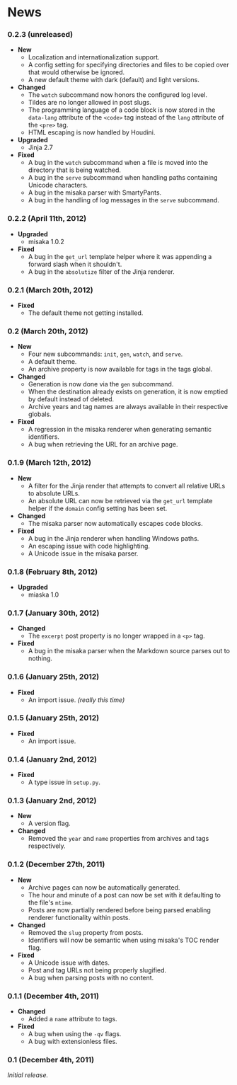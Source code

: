 # News

### 0.2.3 (unreleased)

+ __New__
    + Localization and internationalization support.
    + A config setting for specifying directories and files to be copied over that would otherwise be ignored.
    + A new default theme with dark (default) and light versions.
+ __Changed__
    + The `watch` subcommand now honors the configured log level.
    + Tildes are no longer allowed in post slugs.
    + The programming language of a code block is now stored in the `data-lang` attribute of the `<code>` tag instead of the `lang` attribute of the `<pre>` tag.
    + HTML escaping is now handled by Houdini.
+ __Upgraded__
    + Jinja 2.7
+ __Fixed__
    + A bug in the `watch` subcommand when a file is moved into the directory that is being watched.
    + A bug in the `serve` subcommand when handling paths containing Unicode characters.
    + A bug in the misaka parser with SmartyPants.
    + A bug in the handling of log messages in the `serve` subcommand.


### 0.2.2 (April 11th, 2012)

+ __Upgraded__
    + misaka 1.0.2
+ __Fixed__
    + A bug in the `get_url` template helper where it was appending a forward slash when it shouldn't.
    + A bug in the `absolutize` filter of the Jinja renderer.


### 0.2.1 (March 20th, 2012)

+ __Fixed__
    + The default theme not getting installed.


### 0.2 (March 20th, 2012)

+ __New__
    + Four new subcommands: `init`, `gen`, `watch`, and `serve`.
    + A default theme.
    + An archive property is now available for tags in the tags global.
+ __Changed__
    + Generation is now done via the `gen` subcommand.
    + When the destination already exists on generation, it is now emptied by default instead of deleted.
    + Archive years and tag names are always available in their respective globals.
+ __Fixed__
    + A regression in the misaka renderer when generating semantic identifiers.
    + A bug when retrieving the URL for an archive page.


### 0.1.9 (March 12th, 2012)

+ __New__
    + A filter for the Jinja render that attempts to convert all relative URLs to absolute URLs.
    + An absolute URL can now be retrieved via the `get_url` template helper if the `domain` config setting has been set.
+ __Changed__
    + The misaka parser now automatically escapes code blocks.
+ __Fixed__
    + A bug in the Jinja renderer when handling Windows paths.
    + An escaping issue with code highlighting.
    + A Unicode issue in the misaka parser.


### 0.1.8 (February 8th, 2012)

+ __Upgraded__
    + miaska 1.0


### 0.1.7 (January 30th, 2012)

+ __Changed__
    + The `excerpt` post property is no longer wrapped in a `<p>` tag.
+ __Fixed__
    + A bug in the misaka parser when the Markdown source parses out to nothing.


### 0.1.6 (January 25th, 2012)

+ __Fixed__
    + An import issue. _(really this time)_


### 0.1.5 (January 25th, 2012)

+ __Fixed__
    + An import issue.


### 0.1.4 (January 2nd, 2012)

+ __Fixed__
    + A type issue in `setup.py`.


### 0.1.3 (January 2nd, 2012)

+ __New__
    + A version flag.
+ __Changed__
    + Removed the `year` and `name` properties from archives and tags respectively.


### 0.1.2 (December 27th, 2011)

+ __New__
    + Archive pages can now be automatically generated.
    + The hour and minute of a post can now be set with it defaulting to the file's `mtime`.
    + Posts are now partially rendered before being parsed enabling renderer functionality within posts.
+ __Changed__
    + Removed the `slug` property from posts.
    + Identifiers will now be semantic when using misaka's TOC render flag.
+ __Fixed__
    + A Unicode issue with dates.
    + Post and tag URLs not being properly slugified.
    + A bug when parsing posts with no content.


### 0.1.1 (December 4th, 2011)

+ __Changed__
    + Added a `name` attribute to tags.
+ __Fixed__
    + A bug when using the `-qv` flags.
    + A bug with extensionless files.


### 0.1 (December 4th, 2011)

_Initial release._
